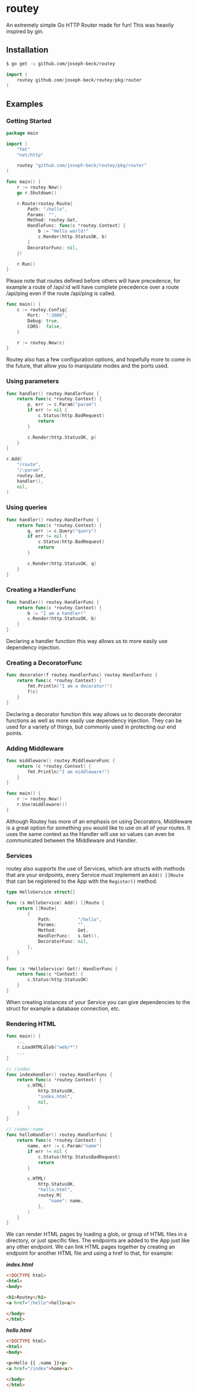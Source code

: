 # routey

An extremely simple Go HTTP Router made for fun! This was heavily inspired by gin.

## Installation

```sh
$ go get -u github.com/joseph-beck/routey
```

```go
import (
    routey github.com/joseph-beck/routey/pkg/router
)
```

## Examples

### Getting Started

```go
package main

import (
    "fmt"
    "net/http"

    routey "github.com/joseph-beck/routey/pkg/router"
)

func main() {
    r := routey.New()
    go r.Shutdown()

    r.Route(routey.Route{
        Path: "/hello",
        Params: "",
        Method: routey.Get,
        HandleFunc: func(c *routey.Context) {
            b := "Hello world!"
            c.Render(http.StatusOK, b)
        }
        DecoratorFunc: nil,
    })

    r.Run()
}
```

Please note that routes defined before others will have precedence, for example a route of /api/:id will have complete precedence over a route /api/ping even if the route /api/ping is called.

```go
func main() {
    c := routey.Config{
        Port:  ":3000",
        Debug: true,
        CORS:  false,
    }

    r := routey.New(c)
}
```

Routey also has a few configuration options, and hopefully more to come in the future, that allow you to manipulate modes and the ports used.

### Using parameters

```go
func handler() routey.HandlerFunc {
    return func(c *routey.Context) {
        p, err := c.Param("param")
        if err != nil {
            c.Status(http.BadRequest)
            return
        }

        c.Render(http.StatusOK, p)
    }
}

r.Add(
    "/route",
    "/:param",
    routey.Get,
    handler(),
    nil,
)
```

### Using queries

```go
func handler() routey.HandlerFunc {
    return func(c *routey.Context) {
        q, err := c.Query("query")
        if err != nil {
            c.Status(http.BadRequest)
            return
        }

        c.Render(http.StatusOK, q)
    }
}
```

### Creating a HandlerFunc

```go
func handler() routey.HandlerFunc {
    return func(c *routey.Context) {
        b := "I am a handler!"
        c.Render(http.StatusOK, b)
    }
}
```

Declaring a handler function this way allows us to more easily use dependency injection.

### Creating a DecoratorFunc

```go
func decorator(f routey.HandlerFunc) routey.HandlerFunc {
    return func(c *routey.Context) {
        fmt.Println("I am a decorator!")
        f(c)
    }
}
```

Declaring a decorator function this way allows us to decorate decorator functions as well as more easily use dependency injection. They can be used for a variety of things, but commonly used in protecting our end points.

### Adding Middleware

```go
func middleware() routey.MiddlewareFunc {
    return (c *routey.Context) {
        fmt.Println("I am middleware!")
    }
}

func main() {
    r := routey.New()
    r.Use(middleware())
}
```

Although Routey has more of an emphasis on using Decorators, Middleware is a great option for something you would like to use on all of your routes. It uses the same context as the Handler will use so values can even be communicated between the Middleware and Handler.

### Services

routey also supports the use of Services, which are structs with methods that are your endpoints, every Service must implement an `Add() []Route` that can be registered to the App with the `Register()` method.

```go
type HelloService struct{}

func (s HelloService) Add() []Route {
    return []Route{
        {
            Path:          "/hello",
            Params:        "",
            Method:        Get,
            HandlerFunc:   s.Get(),
            DecoratorFunc: nil,
        },
    }
}

func (s *HelloService) Get() HandlerFunc {
    return func(c *Context) {
        c.Status(http.StatusOK)
    }
}
```

When creating instances of your Service you can give dependencies to the struct for example a database connection, etc.

### Rendering HTML

```go
func main() {
    ...
    r.LoadHTMLGlob("web/*")
    ...
}

// /index
func indexHandler() routey.HandlerFunc {
    return func(c *routey.Context) {
        c.HTML(
            http.StatusOK,
            "index.html",
            nil,
        )
    }
}

// /name/:name
func helloHandler() routey.HandlerFunc {
    return func(c *routey.Context) {
        name, err := c.Param("name")
        if err != nil {
            c.Status(http.StatusBadRequest)
            return
        }

        c.HTML(
            http.StatusOK,
            "hello.html",
            routey.M{
                "name": name,
            },
        )
    }
}
```

We can render HTML pages by loading a glob, or group of HTML files in a directory, or just specific files. The endpoints are added to the App just like any other endpoint. We can link HTML pages together by creating an endpoint for another HTML file and using a href to that, for example:

***index.html***

```html
<!DOCTYPE html>
<html>
<body>

<h1>Routey</h1>
<a href="/hello">hello<a/>

</body>
</html>
```

***hello.html***

```html
<!DOCTYPE html>
<html>
<body>

<p>Hello {{ .name }}<p>
<a href="/index">home<a/>

</body>
</html>

```
